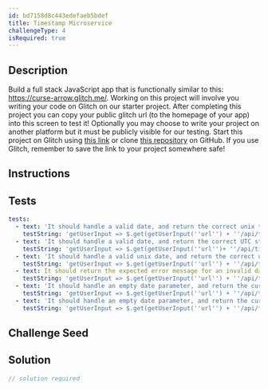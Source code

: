 ```yaml
---
id: bd7158d8c443edefaeb5bdef
title: Timestamp Microservice
challengeType: 4
isRequired: true
---
```


## Description
<section id='description'>
Build a full stack JavaScript app that is functionally similar to this: <a href='https://curse-arrow.glitch.me/' target='_blank'>https://curse-arrow.glitch.me/</a>.
Working on this project will involve you writing your code on Glitch on our starter project. After completing this project you can copy your public glitch url (to the homepage of your app) into this screen to test it! Optionally you may choose to write your project on another platform but it must be publicly visible for our testing.
Start this project on Glitch using <a href='https://glitch.com/#!/import/github/freeCodeCamp/boilerplate-project-timestamp/' target='_blank'>this link</a> or clone <a href='https://github.com/freeCodeCamp/boilerplate-project-timestamp/'>this repository</a> on GitHub. If you use Glitch, remember to save the link to your project somewhere safe!
</section>

## Instructions
<section id='instructions'>

</section>

## Tests
<section id='tests'>

```yml
tests:
  - text: 'It should handle a valid date, and return the correct unix timestamp'
    testString: 'getUserInput => $.get(getUserInput(''url'') + ''/api/timestamp/2016-12-25'').then(data => { assert.equal(data.unix, 1482624000000, ''Should be a valid unix timestamp''); }, xhr => { throw new Error(xhr.responseText); })'
  - text: 'It should handle a valid date, and return the correct UTC string'
    testString: 'getUserInput => $.get(getUserInput(''url'')+ ''/api/timestamp/2016-12-25'').then(data => { assert.equal(data.utc, ''Sun, 25 Dec 2016 00:00:00 GMT'', ''Should be a valid UTC date string''); }, xhr => { throw new Error(xhr.responseText); })'
  - text: 'It should handle a valid unix date, and return the correct unix timestamp'
    testString: 'getUserInput => $.get(getUserInput(''url'') + ''/api/timestamp/1482624000000'').then(data => { assert.equal(data.unix, 1482624000000) ;  }, xhr => { throw new Error(xhr.responseText); })'
  - text: It should return the expected error message for an invalid date
    testString: 'getUserInput => $.get(getUserInput(''url'') + ''/api/timestamp/this-is-not-a-date'').then(data => { assert.equal(data.error.toLowerCase(), ''invalid date'');}, xhr => { throw new Error(xhr.responseText); })'
  - text: 'It should handle an empty date parameter, and return the current time in unix format'
    testString: 'getUserInput => $.get(getUserInput(''url'') + ''/api/timestamp'').then(data => { var now = Date.now(); assert.approximately(data.unix, now, 20000) ;}, xhr => { throw new Error(xhr.responseText); })'
  - text: 'It should handle an empty date parameter, and return the current time in UTC format'
    testString: 'getUserInput => $.get(getUserInput(''url'') + ''/api/timestamp'').then(data => { var now = Date.now(); var serverTime = (new Date(data.utc)).getTime(); assert.approximately(serverTime, now, 20000) ;}, xhr => { throw new Error(xhr.responseText); })'

```

</section>

## Challenge Seed
<section id='challengeSeed'>

</section>

## Solution
<section id='solution'>

```js
// solution required
```
</section>
